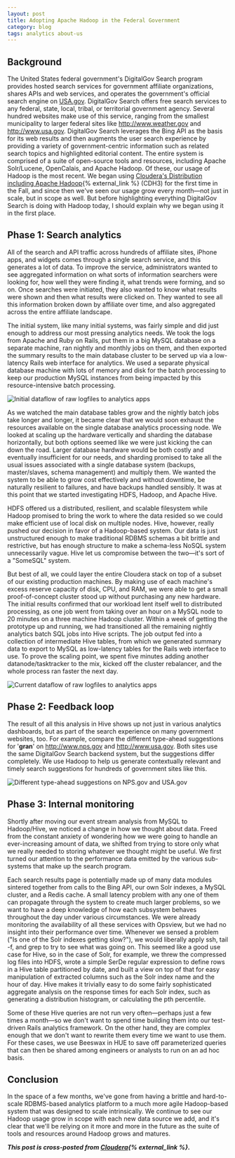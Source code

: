 ```yaml
---
layout: post
title: Adopting Apache Hadoop in the Federal Government
category: blog
tags: analytics about-us
---
```

## Background

The United States federal government's DigitalGov Search program provides hosted search services for government affiliate organizations, shares APIs and web services, and operates the government's official search engine on [USA.gov](http://www.usa.gov). DigitalGov Search offers free search services to any federal, state, local, tribal, or territorial government agency. Several hundred websites make use of this service, ranging from the smallest municipality to larger federal sites like <http://www.weather.gov> and <http://www.usa.gov>. DigitalGov Search leverages the Bing API as the basis for its web results and then augments the user search experience by providing a variety of government-centric information such as related search topics and highlighted editorial content. The entire system is comprised of a suite of open-source tools and resources, including Apache Solr/Lucene, OpenCalais, and Apache Hadoop. Of these, our usage of Hadoop is the most recent. We began using [Cloudera's Distribution including Apache Hadoop](http://www.cloudera.com/hadoop/){% external_link %} (CDH3) for the first time in the Fall, and since then we've seen our usage grow every month&mdash;not just in scale, but in scope as well. But before highlighting everything DigitalGov Search is doing with Hadoop today, I should explain why we began using it in the first place.

## Phase 1: Search analytics

All of the search and API traffic across hundreds of affiliate sites, iPhone apps, and widgets comes through a single search service, and this generates a lot of data. To improve the service, administrators wanted to see aggregated information on what sorts of information searchers were looking for, how well they were finding it, what trends were forming, and so on. Once searches were initiated, they also wanted to know what results were shown and then what results were clicked on. They wanted to see all this information broken down by affiliate over time, and also aggregated across the entire affiliate landscape.

The initial system, like many initial systems, was fairly simple and did just enough to address our most pressing analytics needs. We took the logs from Apache and Ruby on Rails, put them in a big MySQL database on a separate machine, ran nightly and monthly jobs on them, and then exported the summary results to the main database cluster to be served up via a low-latency Rails web interface for analytics. We used a separate physical database machine with lots of memory and disk for the batch processing to keep our production MySQL instances from being impacted by this resource-intensive batch processing.

![Initial dataflow of raw logfiles to analytics apps](https://d3qcdigd1fhos0.cloudfront.net/blog/img/tumblr_lle73iJ2Ts1qid15q.png)

As we watched the main database tables grow and the nightly batch jobs take longer and longer, it became clear that we would soon exhaust the resources available on the single database analytics processing node. We looked at scaling up the hardware vertically and sharding the database horizontally, but both options seemed like we were just kicking the can down the road. Larger database hardware would be both costly and eventually insufficient for our needs, and sharding promised to take all the usual issues associated with a single database system (backups, master/slaves, schema management) and multiply them. We wanted the system to be able to grow cost effectively and without downtime, be naturally resilient to failures, and have backups handled sensibly. It was at this point that we started investigating HDFS, Hadoop, and Apache Hive.

HDFS offered us a distributed, resilient, and scalable filesystem while Hadoop promised to bring the work to where the data resided so we could make efficient use of local disk on multiple nodes. Hive, however, really pushed our decision in favor of a Hadoop-based system. Our data is just unstructured enough to make traditional RDBMS schemas a bit brittle and restrictive, but has enough structure to make a schema-less NoSQL system unnecessarily vague. Hive let us compromise between the two&mdash;it's sort of a "SomeSQL" system.

But best of all, we could layer the entire Cloudera stack on top of a subset of our existing production machines. By making use of each machine's excess reserve capacity of disk, CPU, and RAM, we were able to get a small proof-of-concept cluster stood up without purchasing any new hardware. The initial results confirmed that our workload lent itself well to distributed processing, as one job went from taking over an hour on a MySQL node to 20 minutes on a three machine Hadoop cluster. Within a week of getting the prototype up and running, we had transitioned all the remaining nightly analytics batch SQL jobs into Hive scripts. The job output fed into a collection of intermediate Hive tables, from which we generated summary data to export to MySQL as low-latency tables for the Rails web interface to use. To prove the scaling point, we spent five minutes adding another datanode/tasktracker to the mix, kicked off the cluster rebalancer, and the whole process ran faster the next day.

![Current dataflow of raw logfiles to analytics apps](https://d3qcdigd1fhos0.cloudfront.net/blog/img/tumblr_lle73rea1K1qid15q.png)

## Phase 2: Feedback loop

The result of all this analysis in Hive shows up not just in various analytics dashboards, but as part of the search experience on many government websites, too. For example, compare the different type-ahead suggestions for '**gran**' on <http://www.nps.gov> and <http://www.usa.gov>. Both sites use the same DigitalGov Search backend system, but the suggestions differ completely. We use Hadoop to help us generate contextually relevant and timely search suggestions for hundreds of government sites like this.

![Different type-ahead suggestions on NPS.gov and USA.gov](https://d3qcdigd1fhos0.cloudfront.net/blog/img/tumblr_lle73ymed31qid15q.png)

## Phase 3: Internal monitoring</strong>

Shortly after moving our event stream analysis from MySQL to Hadoop/Hive, we noticed a change in how we thought about data. Freed from the constant anxiety of wondering how we were going to handle an ever-increasing amount of data, we shifted from trying to store only what we really needed to storing whatever we thought might be useful. We first turned our attention to the performance data emitted by the various sub-systems that make up the search program.

Each search results page is potentially made up of many data modules sintered together from calls to the Bing API, our own Solr indexes, a MySQL cluster, and a Redis cache. A small latency problem with any one of them can propagate through the system to create much larger problems, so we want to have a deep knowledge of how each subsystem behaves throughout the day under various circumstances. We were already monitoring the availability of all these services with Opsview, but we had no insight into their performance over time. Whenever we sensed a problem ("Is one of the Solr indexes getting slow?"), we would liberally apply ssh, tail -f, and grep to try to see what was going on. This seemed like a good use case for Hive, so in the case of Solr, for example, we threw the compressed log files into HDFS, wrote a simple SerDe regular expression to define rows in a Hive table partitioned by date, and built a view on top of that for easy manipulation of extracted columns such as the Solr index name and the hour of day. Hive makes it trivially easy to do some fairly sophisticated aggregate analysis on the response times for each Solr index, such as generating a distribution histogram, or calculating the pth percentile.

Some of these Hive queries are not run very often&mdash;perhaps just a few times a month&mdash;so we don't want to spend time building them into our test-driven Rails analytics framework. On the other hand, they are complex enough that we don't want to rewrite them every time we want to use them. For these cases, we use Beeswax in HUE to save off parameterized queries that can then be shared among engineers or analysts to run on an ad hoc basis.

## Conclusion

In the space of a few months, we've gone from having a brittle and hard-to-scale RDBMS-based analytics platform to a much more agile Hadoop-based system that was designed to scale intrinsically. We continue to see our Hadoop usage grow in scope with each new data source we add, and it's clear that we'll be relying on it more and more in the future as the suite of tools and resources around Hadoop grows and matures.

***This post is cross-posted from [Cloudera](http://www.cloudera.com/blog/2011/04/adopting-apache-hadoop-in-the-federal-government){% external_link %}.***